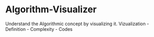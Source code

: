 # Algorithm-Visualizer
Understand the Algorithmic concept by visualizing it. Vizualization - Definition - Complexity - Codes
